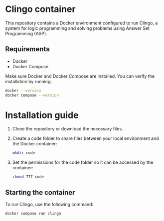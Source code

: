 # Clingo container

This repository contains a Docker environment configured to run Clingo, a system for logic programming and solving problems using Answer Set Programming (ASP).

## Requirements

- Docker
- Docker Compose

Make sure Docker and Docker Compose are installed. You can verify the installation by running:

```bash
docker --version
docker compose --version
```

# Installation guide

1. Clone the repository or download the necessary files.
2. Create a code folder to share files between your local environment and the Docker container:

   ```bash
   mkdir code
   ```

3. Set the permissions for the code folder so it can be accessed by the container:

   ```bash
   chmod 777 code
   ```

## Starting the container

To run Clingo, use the following command:

```bash
docker compose run clingo
```
